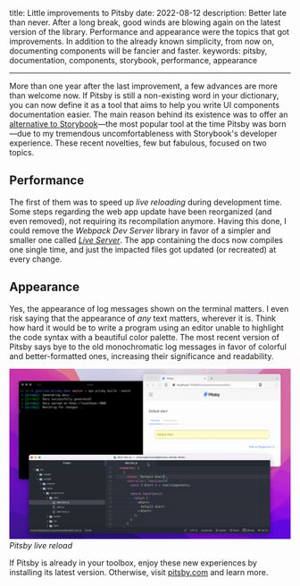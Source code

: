 title: Little improvements to Pitsby
date: 2022-08-12
description: Better late than never. After a long break, good winds are blowing again on the latest version of the library. Performance and appearance were the topics that got improvements. In addition to the already known simplicity, from now on, documenting components will be fancier and faster.
keywords: pitsby, documentation, components, storybook, performance, appearance

---

More than one year after the last improvement, a few advances are more than welcome now. If Pitsby is still a non-existing word in your dictionary, you can now define it as a tool that aims to help you write UI components documentation easier. The main reason behind its existence was to offer an [alternative to Storybook](https://rcamargo.medium.com/the-alternative-to-storybookjs-fc48b18bfdeb)—the most popular tool at the time Pitsby was born—due to my tremendous uncomfortableness with Storybook's developer experience. These recent novelties, few but fabulous, focused on two topics.

## Performance

The first of them was to speed up *live reloading* during development time. Some steps regarding the web app update have been reorganized (and even removed), not requiring its recompilation anymore. Having this done, I could remove the *Webpack Dev Server* library in favor of a simpler and smaller one called [*Live Server*](https://github.com/tapio/live-server). The app containing the docs now compiles one single time, and just the impacted files got updated (or recreated) at every change.

## Appearance

Yes, the appearance of log messages shown on the terminal matters. I even risk saying that the appearance of *any* text matters, wherever it is. Think how hard it would be to write a program using an editor unable to highlight the code syntax with a beautiful color palette. The most recent version of Pitsby says bye to the old monochromatic log messages in favor of colorful and better-formatted ones, increasing their significance and readability.

![Pitsby live reload](../../images/pitsby-live-reload.gif)  
_Pitsby live reload_

If Pitsby is already in your toolbox, enjoy these new experiences by installing its latest version. Otherwise, visit [pitsby.com](https://pitsby.com) and learn more.
